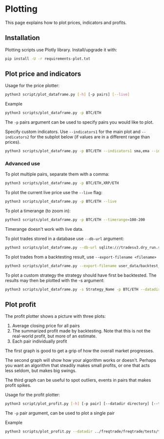 # Plotting

This page explains how to plot prices, indicators and profits.

## Installation

Plotting scripts use Plotly library. Install/upgrade it with:

``` bash
pip install -U -r requirements-plot.txt
```

## Plot price and indicators

Usage for the price plotter:

``` bash
python3 script/plot_dataframe.py [-h] [-p pairs] [--live]
```

Example

``` bash
python3 scripts/plot_dataframe.py -p BTC/ETH
```

The `-p` pairs argument can be used to specify pairs you would like to plot.

Specify custom indicators.
Use `--indicators1` for the main plot and `--indicators2` for the subplot below (if values are in a different range than prices).

``` bash
python3 scripts/plot_dataframe.py -p BTC/ETH --indicators1 sma,ema --indicators2 macd
```

### Advanced use

To plot multiple pairs, separate them with a comma:

``` bash
python3 scripts/plot_dataframe.py -p BTC/ETH,XRP/ETH
```

To plot the current live price use the `--live` flag:

``` bash
python3 scripts/plot_dataframe.py -p BTC/ETH --live
```

To plot a timerange (to zoom in):

``` bash
python3 scripts/plot_dataframe.py -p BTC/ETH --timerange=100-200
```

Timerange doesn't work with live data.

To plot trades stored in a database use `--db-url` argument:

``` bash
python3 scripts/plot_dataframe.py --db-url sqlite:///tradesv3.dry_run.sqlite -p BTC/ETH --trade-source DB
```

To plot trades from a backtesting result, use `--export-filename <filename>`

``` bash
python3 scripts/plot_dataframe.py --export-filename user_data/backtest_results/backtest-result.json -p BTC/ETH
```

To plot a custom strategy the strategy should have first be backtested.
The results may then be plotted with the -s argument:

``` bash
python3 scripts/plot_dataframe.py -s Strategy_Name -p BTC/ETH --datadir user_data/data/<exchange_name>/
```

## Plot profit

The profit plotter shows a picture with three plots:

1) Average closing price for all pairs
2) The summarized profit made by backtesting.
   Note that this is not the real-world profit, but
   more of an estimate.
3) Each pair individually profit

The first graph is good to get a grip of how the overall market
progresses.

The second graph will show how your algorithm works or doesn't.
Perhaps you want an algorithm that steadily makes small profits,
or one that acts less seldom, but makes big swings.

The third graph can be useful to spot outliers, events in pairs
that makes profit spikes.

Usage for the profit plotter:

``` bash
python3 script/plot_profit.py [-h] [-p pair] [--datadir directory] [--ticker_interval num]
```

The `-p` pair argument, can be used to plot a single pair

Example

``` bash
python3 scripts/plot_profit.py --datadir ../freqtrade/freqtrade/tests/testdata-20171221/ -p LTC/BTC
```
